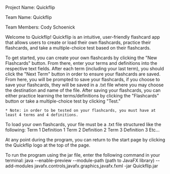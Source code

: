 Project Name: Quickflip

Team Name: Quickflip

Team Members: Cody Schoenick

Welcome to Quickflip!
Quickflip is an intuitive, user-friendly flashcard app that allows users to create or load their own flashcards, practice their flashcards, and take a multiple-choice test based on their flashcards.

To get started, you can create your own flashcards by clicking the "New Flashcards" button. From there, enter your terms and definitions into the respective text fields. After each term (including your last term), you should click the "Next Term" button in order to ensure your flashcards are saved. From here, you will be prompted to save your flashcards, if you choose to save your flashcards, they will be saved in a .txt file where you may choose the destination and name of the file. After saving your flashcards, you can either practice learning the terms/definitions by clicking the "Flashcards" button or take a multiple-choice test by clicking "Test."

    * Note: in order to be tested on your flashcards, you must have at least 4 terms and 4 definitions.

To load your own flashcards, your file must be a .txt file structured like the following:
Term 1
Definition 1
Term 2
Definition 2
Term 3
Definition 3
Etc...

At any point during the program, you can return to the start page by clicking the Quickflip logo at the top of the page.

To run the program using the jar file, enter the following command in your terminal:
java --enable-preview --module-path (path to JavaFX library) --add-modules javafx.controls,javafx.graphics,javafx.fxml -jar Quickflip.jar

